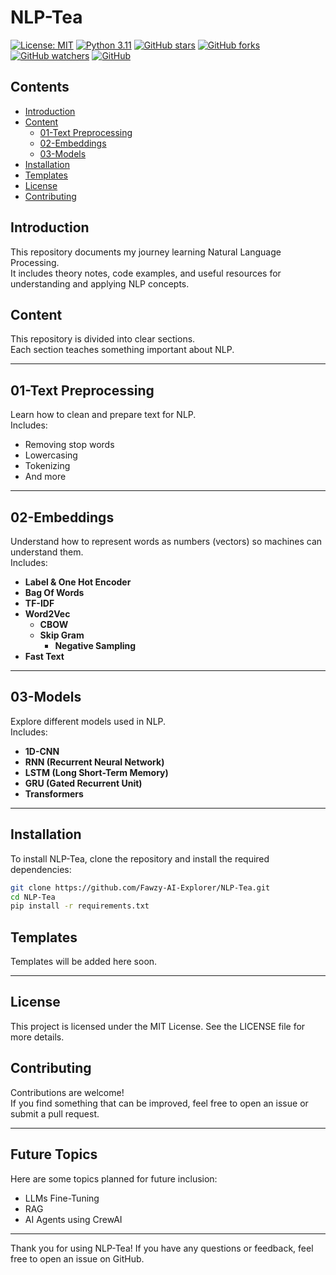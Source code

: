 # NLP-Tea 
[![License: MIT](https://img.shields.io/badge/License-MIT-yellow.svg)](https://opensource.org/licenses/MIT) 
[![Python 3.11](https://img.shields.io/badge/python-3.11-blue.svg)](https://www.python.org/downloads/) 
[![GitHub stars](https://img.shields.io/github/stars/Fawzy-AI-Explorer/NLP-Tea?style=social)](https://github.com/Fawzy-AI-Explorer/NLP-Tea/stargazers)
[![GitHub forks](https://img.shields.io/github/forks/Fawzy-AI-Explorer/NLP-Tea?style=social)](https://github.com/Fawzy-AI-Explorer/NLP-Tea/network/members) 
[![GitHub watchers](https://img.shields.io/github/watchers/Fawzy-AI-Explorer/NLP-Tea?style=social)](https://github.com/Fawzy-AI-Explorer/NLP-Tea/watchers) 
[![GitHub](https://img.shields.io/badge/GitHub-View_Project-blue?logo=GitHub)](https://github.com/Fawzy-AI-Explorer/NLP-Tea)

## Contents

- [Introduction](#introduction)
- [Content](#content)
  - [01-Text Preprocessing](#01-text-preprocessing)
  - [02-Embeddings](#02-embeddings)
  - [03-Models](#03-models)
- [Installation](#installation)
- [Templates](#templates)
- [License](#license)
- [Contributing](#contributing)

## Introduction

This repository documents my journey learning Natural Language Processing.  
It includes theory notes, code examples, and useful resources for understanding and applying NLP concepts.   

## Content

This repository is divided into clear sections.   
Each section teaches something important about NLP.   

---

## 01-Text Preprocessing

Learn how to clean and prepare text for NLP.  
Includes:   
- Removing stop words
- Lowercasing
- Tokenizing
- And more

---

## 02-Embeddings
 
Understand how to represent words as numbers (vectors) so machines can understand them.  
Includes:

- **Label & One Hot Encoder**
- **Bag Of Words**
- **TF-IDF**
- **Word2Vec**
   - **CBOW**
   - **Skip Gram**
     - **Negative Sampling**
- **Fast Text**

---

## 03-Models  
Explore different models used in NLP.   
Includes:

- **1D-CNN**
- **RNN (Recurrent Neural Network)**
- **LSTM (Long Short-Term Memory)**  
- **GRU (Gated Recurrent Unit)**  
- **Transformers**  

---

## Installation

To install NLP-Tea, clone the repository and install the required dependencies:

```sh
git clone https://github.com/Fawzy-AI-Explorer/NLP-Tea.git
cd NLP-Tea
pip install -r requirements.txt
```

## Templates

Templates will be added here soon.   

---

## License

This project is licensed under the MIT License. See the LICENSE file for more details.

## Contributing 

Contributions are welcome!               
If you find something that can be improved, feel free to open an issue or submit a pull request.

---

## Future Topics

Here are some topics planned for future inclusion:

- LLMs Fine-Tuning
- RAG
- AI Agents using CrewAI

---

Thank you for using NLP-Tea! If you have any questions or feedback, feel free to open an issue on GitHub.
